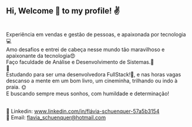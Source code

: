 

## Hi, Welcome 👋 to my profile! :v: 
 
<br/>Experiência em vendas e gestão de pessoas, e apaixonada por tecnologia :computer:
<br/>Amo desafios e entrei de cabeça nesse mundo tão maravilhoso e apaixonante da tecnologia:heart_eyes:
<br/>Faço faculdade de Análise e Desenvolvimento de Sistemas.:punch: 
<br/>:purple_heart: 
<br/>Estudando para ser uma desenvolvedora FullStack!:raised_hands:, e nas horas vagas descanso a mente em um bom livro, um cineminha, trilhando ou indo à praia. :sun_with_face:
<br/>E buscando sempre meus sonhos, com humildade e determinação!

<br/>💬 Linkedin: www.linkedin.com/in/flávia-schuenquer-57a5b3154 
<br/>👋 Email: flavia_schuenquer@hotmail.com
   

